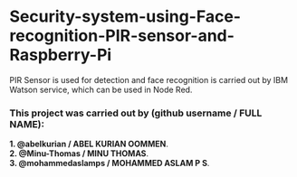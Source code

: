 # Security-system-using-Face-recognition-PIR-sensor-and-Raspberry-Pi
PIR Sensor is used for detection and face recognition is carried out by IBM Watson service, which can be used in Node Red.  

### This project was carried out by (github username / FULL NAME):  
**1. @abelkurian / ABEL KURIAN OOMMEN**.  
**2. @Minu-Thomas / MINU THOMAS**.  
**3. @mohammedaslamps / MOHAMMED ASLAM P S**.

